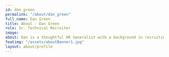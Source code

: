 ```yaml
---
id: dan_green
permalink: "/about/dan_green"
full_name: Dan Green
title: About - Dan Green
role: Sr. Technical Recruiter
image:
about: Dan is a thoughtful HR Generalist with a background in recruiting, start-up business operations and Fortune 100 acquisition IT sales.  He has over 15 years of experience leading marketing that focused on logical process-driven purchasing and institutional skilled staffing needs.  His passion for problem solving has allowed him to bridge departments with complex interests through compromises that focus on synergy and results.  When he is away from work, Dan is an avid Star Wars and Game of Thrones fan.    
featimg: "/assets/aboutBanner1.jpg"
layout: about/profile
---
```

